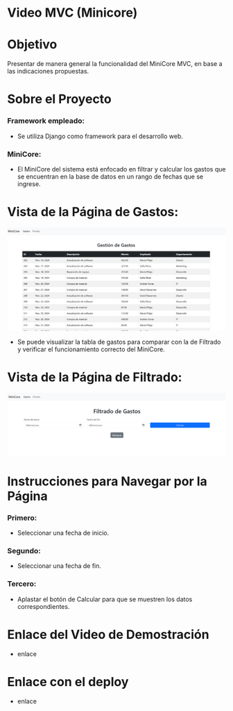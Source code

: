 # Video MVC (Minicore)

# Objetivo
Presentar de manera general la funcionalidad del MiniCore MVC, en base a las indicaciones propuestas.

# Sobre el Proyecto  
### Framework empleado:
- Se utiliza Django como framework para el desarrollo web.

### MiniCore:
- El MiniCore del sistema está enfocado en filtrar y calcular los gastos que se encuentran en la base de datos en un rango de fechas que se ingrese.

# Vista de la Página de Gastos:
![Imagen](https://github.com/DeividN21/MiniCore/blob/main/Captura%20de%20pantalla%202025-01-21%20194257.png?raw=true)
- Se puede visualizar la tabla de gastos para comparar con la de Filtrado y verificar el funcionamiento correcto del MiniCore.

# Vista de la Página de Filtrado:
![Imagen](https://github.com/DeividN21/MiniCore/blob/main/Captura%20de%20pantalla%202025-01-21%20194309.png?raw=true)

# Instrucciones para Navegar por la Página
### Primero:
- Seleccionar una fecha de inicio.

### Segundo:
- Seleccionar una fecha de fin.

### Tercero:
- Aplastar el botón de Calcular para que se muestren los datos correspondientes.

# Enlace del Video de Demostración
- enlace
  
# Enlace con el deploy
- enlace
